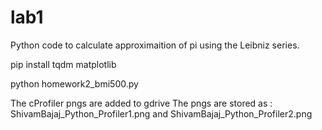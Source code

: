 # lab1

Python code to calculate approximaition of pi using the Leibniz series.

pip install tqdm matplotlib

python homework2_bmi500.py

The cProfiler pngs are added to gdrive 
      The pngs are stored as : ShivamBajaj_Python_Profiler1.png and ShivamBajaj_Python_Profiler2.png


